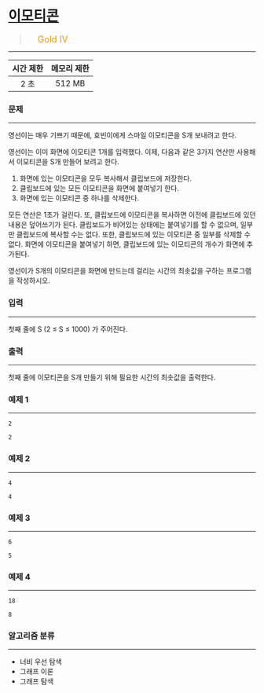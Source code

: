 # [이모티콘](https://www.acmicpc.net/problem/14226)

> <img src="https://d2gd6pc034wcta.cloudfront.net/tier/12.svg" width="16" heigth="21" style = "vertical-align: middle;"/>&nbsp;<span style="font-size: 18px; color: #ec9a00;">Gold IV</span>

***

<div align="center">

|시간 제한|메모리 제한|
|:---:|:---:|
|2 초 |512 MB|

</div>

### 문제

***

영선이는 매우 기쁘기 때문에, 효빈이에게 스마일 이모티콘을 S개 보내려고 한다.

영선이는 이미 화면에 이모티콘 1개를 입력했다. 이제, 다음과 같은 3가지 연산만 사용해서 이모티콘을 S개 만들어 보려고 한다.

1. 화면에 있는 이모티콘을 모두 복사해서 클립보드에 저장한다.  
2. 클립보드에 있는 모든 이모티콘을 화면에 붙여넣기 한다.  
3. 화면에 있는 이모티콘 중 하나를 삭제한다.

모든 연산은 1초가 걸린다. 또, 클립보드에 이모티콘을 복사하면 이전에 클립보드에 있던 내용은 덮어쓰기가 된다. 클립보드가 비어있는 상태에는 붙여넣기를 할 수 없으며, 일부만 클립보드에 복사할 수는 없다. 또한, 클립보드에 있는 이모티콘 중 일부를 삭제할 수 없다. 화면에 이모티콘을 붙여넣기 하면, 클립보드에 있는 이모티콘의 개수가 화면에 추가된다.

영선이가 S개의 이모티콘을 화면에 만드는데 걸리는 시간의 최솟값을 구하는 프로그램을 작성하시오.

### 입력

***

첫째 줄에 S (2 ≤ S ≤ 1000) 가 주어진다.

### 출력

***

첫째 줄에 이모티콘을 S개 만들기 위해 필요한 시간의 최솟값을 출력한다.

### 예제 1

***

```
2
```

```
2
```

### 예제 2

***

```
4
```

```
4
```

### 예제 3

***

```
6
```

```
5
```

### 예제 4

***

```
18
```

```
8
```

### 알고리즘 분류

***

* 너비 우선 탐색
* 그래프 이론
* 그래프 탐색


